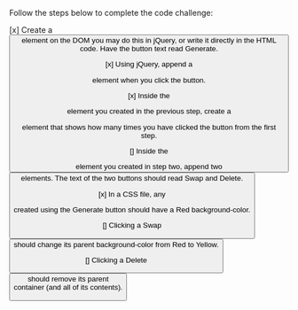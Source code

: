 Follow the steps below to complete the code challenge:

[x] Create a <button> element on the DOM
    you may do this in jQuery, or write it directly in the HTML code.
    Have the button text read Generate.

[x] Using jQuery, append a <div> element when you click the button.

[x] Inside the <div> element you created in the previous step,
    create a <p> element that
    shows how many times you have clicked the button from the first step.

[] Inside the <div> element you created in step two,
  append two <button> elements.
  The text of the two buttons should read Swap and Delete.

[x] In a CSS file, any <div> created using the Generate button should have a Red background-color.

[] Clicking a Swap <button> should change its parent background-color from Red to Yellow.

[] Clicking a Delete <button> should remove its parent <div> container (and all of its contents).
